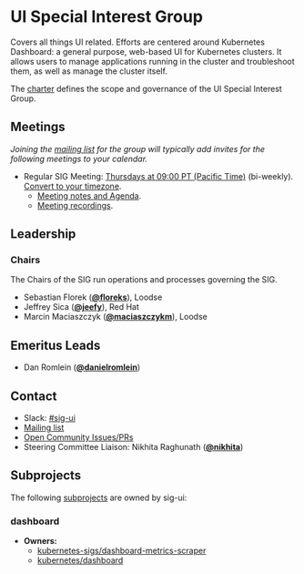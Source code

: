 <!---
This is an autogenerated file!

Please do not edit this file directly, but instead make changes to the
sigs.yaml file in the project root.

To understand how this file is generated, see https://git.k8s.io/community/generator/README.md
--->
# UI Special Interest Group

Covers all things UI related. Efforts are centered around Kubernetes Dashboard: a general purpose, web-based UI for Kubernetes clusters. It allows users to manage applications running in the cluster and troubleshoot them, as well as manage the cluster itself.

The [charter](charter.md) defines the scope and governance of the UI Special Interest Group.

## Meetings
*Joining the [mailing list](https://groups.google.com/forum/#!forum/kubernetes-sig-ui) for the group will typically add invites for the following meetings to your calendar.*
* Regular SIG Meeting: [Thursdays at 09:00 PT (Pacific Time)](https://groups.google.com/forum/#!forum/kubernetes-sig-ui) (bi-weekly). [Convert to your timezone](http://www.thetimezoneconverter.com/?t=09:00&tz=PT%20%28Pacific%20Time%29).
  * [Meeting notes and Agenda](https://docs.google.com/document/d/1PwHFvqiShLIq8ZpoXvE3dSUnOv1ts5BTtZ7aATuKd-E/edit?usp=sharing).
  * [Meeting recordings](https://www.youtube.com/watch?v=r3pL8i3wPhk&list=PL69nYSiGNLP35H5MZbg9OU6pqpfWgtbLm).

## Leadership

### Chairs
The Chairs of the SIG run operations and processes governing the SIG.

* Sebastian Florek (**[@floreks](https://github.com/floreks)**), Loodse
* Jeffrey Sica (**[@jeefy](https://github.com/jeefy)**), Red Hat
* Marcin Maciaszczyk (**[@maciaszczykm](https://github.com/maciaszczykm)**), Loodse

## Emeritus Leads

* Dan Romlein (**[@danielromlein](https://github.com/danielromlein)**)

## Contact
- Slack: [#sig-ui](https://kubernetes.slack.com/messages/sig-ui)
- [Mailing list](https://groups.google.com/forum/#!forum/kubernetes-sig-ui)
- [Open Community Issues/PRs](https://github.com/kubernetes/community/labels/sig%2Fui)
- Steering Committee Liaison: Nikhita Raghunath (**[@nikhita](https://github.com/nikhita)**)

## Subprojects

The following [subprojects][subproject-definition] are owned by sig-ui:
### dashboard
- **Owners:**
  - [kubernetes-sigs/dashboard-metrics-scraper](https://github.com/kubernetes-sigs/dashboard-metrics-scraper/blob/master/OWNERS)
  - [kubernetes/dashboard](https://github.com/kubernetes/dashboard/blob/master/OWNERS)

[subproject-definition]: https://github.com/kubernetes/community/blob/master/governance.md#subprojects
<!-- BEGIN CUSTOM CONTENT -->

<!-- END CUSTOM CONTENT -->
